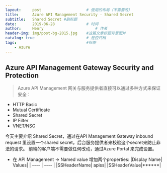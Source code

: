 ```yaml
---
layout:     post   				    # 使用的布局（不需要改）
title:      Azure API Management Security - Shared Secret 				# 标题 
subtitle:   Shared Secret #副标题
date:       2019-06-28 				# 时间
author:     Henry 						# 作者
header-img: img/post-bg-2015.jpg 	#这篇文章标题背景图片
catalog: true 						# 是否归档
tags:								#标签
    - Azure
---
```


## Azure API Management Gateway Security and Protection
>Azure API Management 网关与服务提供者直接可以通过多种方式来保证安全：
  - HTTP Basic
  - Mutual Certificate
  - Shared Secret
  - IP Filter
  - VNET/NSG

今天主要介绍 Shared Secret，通过在API Management Gateway inbound request 里设置一个shared secret，后台服务提供者来校验这个secret来防止非法的请求。 前端的客户端不需要做任何改动，通过Azure Portal 来完成设置。
  - 在 API Management -> Named value 增加两个properties: 
  |Display Name| Values|
  |  ----  | ----  |
  |SSHeaderName| apiss|
  |SSHeaderValue|******|


